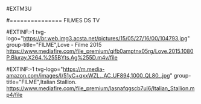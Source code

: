 #EXTM3U



#=============== FILMES DS TV




#EXTINF:-1 tvg-logo="https://br.web.img3.acsta.net/pictures/15/05/27/16/00/104793.jpg" group-title="FILME",Love - Filme 2015
https://www.mediafire.com/file_premium/qifb0amptnx05rg/Love.2015.1080P.Bluray.X264.%255BYts.Ag%255D.m4v/file

#EXTINF:-1 tvg-logo="https://m.media-amazon.com/images/I/51yC+qxxWZL._AC_UF894,1000_QL80_.jpg" group-title="FILME",Italian Stallion.
https://www.mediafire.com/file_premium/lasnafqgscb7ul6/Italian_Stallion.mp4/file


